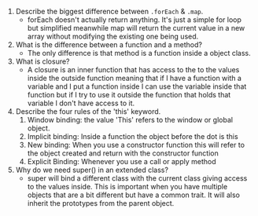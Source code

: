 1. Describe the biggest difference between `.forEach` & `.map`.
    * forEach doesn't actually return anything. It's just a simple for loop but simplified meanwhile map will return the current value in a new array without modifying the existing one being used. 
2. What is the difference between a function and a method?
    * The only difference is that method is a function inside a object class.
3. What is closure?
    * A closure is an inner function that has access to the to the values inside the outside function meaning that if I have a function with a variable and I put a function inside I can use the variable inside that function but if I try to use it outside the function that holds that variable I don't have access to it.
4. Describe the four rules of the 'this' keyword.
     1. Window binding: the value 'This' refers to the window or global object.
     2. Implicit binding: Inside a function the object before the dot is this
     3. New binding: When you use a constructor function this will refer to the object created and return with the constructor function 
     4. Explicit Binding: Whenever you use a call or apply method
5. Why do we need super() in an extended class?
    * super will bind a different class with the current class giving access to the values inside. This is important when you have multiple objects that are a bit different but have a common trait. It will also inherit the prototypes from the parent object.
